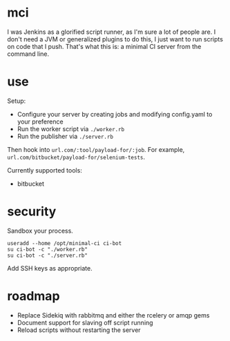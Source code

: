 # mci

I was Jenkins as a glorified script runner, as I'm sure a lot of people are.
I don't need a JVM or generalized plugins to do this, I just want to run scripts on code that I push.
That's what this is: a minimal CI server from the command line.

# use

Setup:
 - Configure your server by creating jobs and modifying config.yaml to your preference
 - Run the worker script via `./worker.rb`
 - Run the publisher via `./server.rb`

Then hook into `url.com/:tool/payload-for/:job`. For example, `url.com/bitbucket/payload-for/selenium-tests`.

Currently supported tools:
- bitbucket

# security

Sandbox your process.

```
useradd --home /opt/minimal-ci ci-bot
su ci-bot -c "./worker.rb"
su ci-bot -c "./server.rb"
```

Add SSH keys as appropriate.

# roadmap

- Replace Sidekiq with rabbitmq and either the rcelery or amqp gems
- Document support for slaving off script running
- Reload scripts without restarting the server
